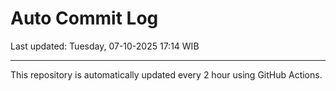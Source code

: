 # Auto Commit Log

Last updated: Tuesday, 07-10-2025 17:14 WIB

---

This repository is automatically updated every 2 hour using GitHub Actions.
